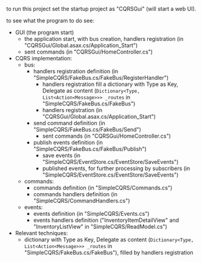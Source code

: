 to run this project set the startup project as "CQRSGui" (will start a web UI).

to see what the program to do see:
- GUI (the program start)
  - the application start, with bus creation, handlers registration (in "CQRSGui/Global.asax.cs/Application_Start")
  - sent commands (in "CQRSGui/HomeController.cs")
- CQRS implementation:
  - bus:
    - handlers registration definition (in "SimpleCQRS/FakeBus.cs/FakeBus/RegisterHandler")
      - handlers registration fill a dictionary with Type as Key, Delegate as content (```Dictionary<Type, List<Action<Message>>> _routes``` in "SimpleCQRS/FakeBus.cs/FakeBus")
      - handlers registration (in "CQRSGui/Global.asax.cs/Application_Start")
    - send command definition (in "SimpleCQRS/FakeBus.cs/FakeBus/Send")
      - sent commands (in "CQRSGui/HomeController.cs")
    - publish events definition (in "SimpleCQRS/FakeBus.cs/FakeBus/Publish")
      - save events (in "SimpleCQRS/EventStore.cs/EventStore/SaveEvents")
      - published events, for further processing by subscribers (in "SimpleCQRS/EventStore.cs/EventStore/SaveEvents")
  - commands:
    - commands definition (in "SimpleCQRS/Commands.cs")
    - commands handlers definition (in "SimpleCQRS/CommandHandlers.cs")
  - events:
    - events definition (in "SimpleCQRS/Events.cs")
    - events handlers definition ("InventoryItemDetailView" and "InventoryListView" in "SimpleCQRS/ReadModel.cs")
- Relevant techniques:
  - dictionary with Type as Key, Delegate as content (```Dictionary<Type, List<Action<Message>>> _routes``` in "SimpleCQRS/FakeBus.cs/FakeBus"), filled by handlers registration 
